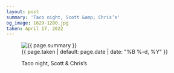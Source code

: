```yaml
---
layout: post
summary: 'Taco night, Scott &amp; Chris’s'
og_image: 1629-1280.jpg
taken: April 17, 2022
---
```


<figure class="post" data-src="{{ site.assets_url }}/{{ page.og_image }}">
<img alt="{{ page.summary }}" sizes="(min-width: 700px) 50vw, calc(100vw - 2rem)" src="{{ site.assets_url }}/1629-640.jpg" srcset="{{ site.assets_url }}/1629-320.jpg 320w, {{ site.assets_url }}/1629-640.jpg 640w, {{ site.assets_url }}/1629-960.jpg 960w, {{ site.assets_url }}/1629-1280.jpg 1280w"/>
<figcaption>
<time>{{ page.taken | default: page.date | date: "%B %-d, %Y" }}</time>
<p>Taco night, Scott &amp; Chris’s</p>
</figcaption>
</figure>
